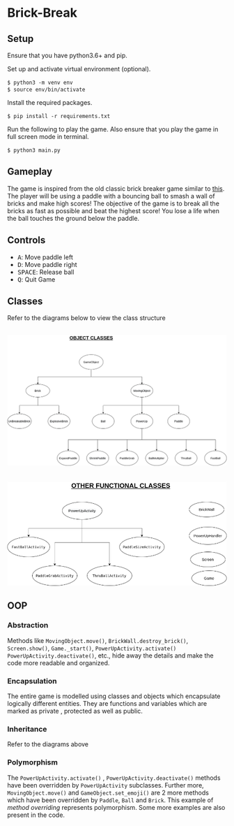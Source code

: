 # Brick-Break

## Setup

Ensure that you have python3.6+ and pip.

Set up and activate virtual environment (optional).

```shell
$ python3 -m venv env
$ source env/bin/activate
```

Install the required packages.

```shell
$ pip install -r requirements.txt
```

Run the following to play the game. Also ensure that you play the game in full screen mode in
terminal.

```shell
$ python3 main.py
```

## Gameplay

The game is inspired from the old classic brick breaker game similar
to [this](https://www.youtube.com/watch?v=BXEk0IHzHOM). The player will be using a paddle with a bouncing ball to smash a
wall of bricks and make high scores! The objective of the game is to break all the bricks as fast as possible and
beat the highest score! You lose a life when the ball touches the ground below the paddle.

## Controls

- <kbd>A</kbd>: Move paddle left
- <kbd>D</kbd>: Move paddle right
- <kbd>SPACE</kbd>: Release ball
- <kbd>Q</kbd>: Quit Game

## Classes

Refer to the diagrams below to view the class structure

\
![Class structure](./images/classes1.png) \
\
\
![Class structure](./images/classes2.png)

## OOP

### Abstraction

Methods like `MovingObject.move()`, `BrickWall.destroy_brick()`, `Screen.show()`, `Game._start()`,
`PowerUpActivity.activate()`
`PowerUpActivity.deactivate()`, etc., hide away the details and make the code more readable and
organized.

### Encapsulation

The entire game is modelled using classes and objects which encapsulate logically different
entities. They are functions and variables which are marked as private , protected as well as
public.

### Inheritance

Refer to the diagrams above

### Polymorphism

The `PowerUpActivity.activate()` , `PowerUpActivity.deactivate()` methods have been overridden
by `PowerUpActivity` subclasses. Further more, `MovingObject.move()` and `GameObject.set_emoji()`
are 2 more methods which have been overridden by `Paddle`, `Ball` and `Brick`. This example of
*method overriding* represents polymorphism. Some more examples are also present in the code.